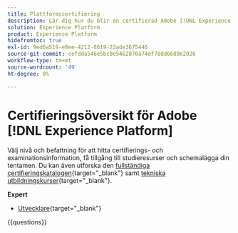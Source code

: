 ```yaml
---
title: Plattformscertifiering
description: Lär dig hur du blir en certifierad Adobe [!DNL Experience Platform] expert.
solution: Experience Platform
product: Experience Platform
hidefromtoc: true
exl-id: 9ed6a519-e8ee-4212-8619-22ade3675446
source-git-commit: cefdda546e5bc8e5462876a74ef78dd6689e2026
workflow-type: tm+mt
source-wordcount: '49'
ht-degree: 0%

---
```


# Certifieringsöversikt för Adobe [!DNL Experience Platform]

Välj nivå och befattning för att hitta certifierings- och examinationsinformation, få tillgång till studieresurser och schemalägga din tentamen. Du kan även utforska den [fullständiga certifieringskatalogen](https://certification.adobe.com/certifications){target="_blank"} samt [tekniska utbildningskurser](https://certification.adobe.com/courses/?/courses){target="_blank"}.

**Expert**

* [Utvecklare](/help/certifications/aep/aep-e-foundations.md){target="_blank"} <!--AD0-E601-->

{{questions}}

